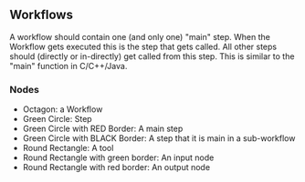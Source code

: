 
## Workflows 
A workflow should contain one (and only one) "main" step. When the Workflow gets executed this is the step that gets called. All other steps should (directly or in-directly) get called from this step. This is similar to the "main" function in C/C++/Java.

### Nodes
* Octagon: a Workflow
* Green Circle: Step
* Green Circle with RED Border: A main step
* Green Circle with BLACK Border: A step that it is main in a sub-workflow 
* Round Rectangle: A tool
* Round Rectangle with green border: An input node
* Round Rectangle with red border: An output node


